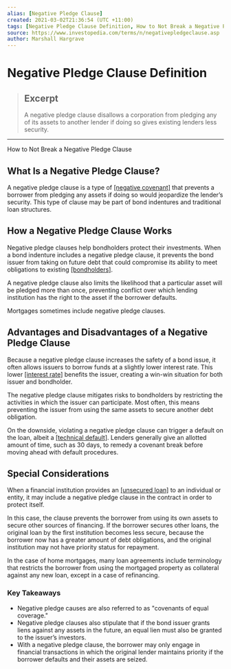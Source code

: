 ```yaml
---
alias: [Negative Pledge Clause]
created: 2021-03-02T21:36:54 (UTC +11:00)
tags: [Negative Pledge Clause Definition, How to Not Break a Negative Pledge Clause]
source: https://www.investopedia.com/terms/n/negativepledgeclause.asp
author: Marshall Hargrave
---
```


# Negative Pledge Clause Definition

> ## Excerpt
> A negative pledge clause disallows a corporation from pledging any of its assets to another lender if doing so gives existing lenders less security.

---

How to Not Break a Negative Pledge Clause
## What Is a Negative Pledge Clause?

A negative pledge clause is a type of [[negative covenant]](https://www.investopedia.com/terms/n/negativecovenant.asp) that prevents a borrower from pledging any assets if doing so would jeopardize the lender’s security. This type of clause may be part of bond indentures and traditional loan structures.

## How a Negative Pledge Clause Works

Negative pledge clauses help bondholders protect their investments. When a bond indenture includes a negative pledge clause, it prevents the bond issuer from taking on future debt that could compromise its ability to meet obligations to existing [[bondholders]](https://www.investopedia.com/terms/b/bondholder.asp).

A negative pledge clause also limits the likelihood that a particular asset will be pledged more than once, preventing conflict over which lending institution has the right to the asset if the borrower defaults.

Mortgages sometimes include negative pledge clauses.

## Advantages and Disadvantages of a Negative Pledge Clause

Because a negative pledge clause increases the safety of a bond issue, it often allows issuers to borrow funds at a slightly lower interest rate. This lower [[interest rate]](https://www.investopedia.com/terms/i/interestrate.asp) benefits the issuer, creating a win-win situation for both issuer and bondholder.

The negative pledge clause mitigates risks to bondholders by restricting the activities in which the issuer can participate. Most often, this means preventing the issuer from using the same assets to secure another debt obligation.

On the downside, violating a negative pledge clause can trigger a default on the loan, albeit a [[technical default]](https://www.investopedia.com/terms/t/technical-default.asp). Lenders generally give an allotted amount of time, such as 30 days, to remedy a covenant break before moving ahead with default procedures.

## Special Considerations

When a financial institution provides an [[unsecured loan]](https://www.investopedia.com/terms/u/unsecuredloan.asp) to an individual or entity, it may include a negative pledge clause in the contract in order to protect itself.

In this case, the clause prevents the borrower from using its own assets to secure other sources of financing. If the borrower secures other loans, the original loan by the first institution becomes less secure, because the borrower now has a greater amount of debt obligations, and the original institution may not have priority status for repayment.

In the case of home mortgages, many loan agreements include terminology that restricts the borrower from using the mortgaged property as collateral against any new loan, except in a case of refinancing.

### Key Takeaways

-   Negative pledge causes are also referred to as "covenants of equal coverage."
-   Negative pledge clauses also stipulate that if the bond issuer grants liens against any assets in the future, an equal lien must also be granted to the issuer’s investors.
-   With a negative pledge clause, the borrower may only engage in financial transactions in which the original lender maintains priority if the borrower defaults and their assets are seized.
